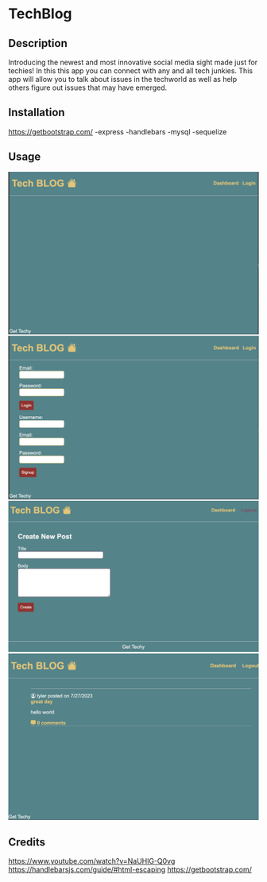 # TechBlog

## Description

Introducing the newest and most innovative social media sight made just for techies!
In this this app you can connect with any and all tech junkies.
This app will allow you to talk about issues in the techworld as well as help others figure out issues that may have emerged. 

## Installation

https://getbootstrap.com/
-express 
-handlebars
-mysql
-sequelize

## Usage

![alt text](/views/images/Screenshot%202023-07-27%20at%208.00.50%20PM.png)
![alt text](/views/images/Screenshot%202023-07-27%20at%208.01.02%20PM.png)
![alt text](/views/images/Screenshot%202023-07-27%20at%208.35.18%20PM.png)
![alt text](/views/images/Screenshot%202023-07-27%20at%208.01.25%20PM.png)

## Credits

https://www.youtube.com/watch?v=NaUHlG-Q0vg
https://handlebarsjs.com/guide/#html-escaping
https://getbootstrap.com/
